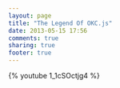```yaml
---
layout: page
title: "The Legend Of OKC.js"
date: 2013-05-15 17:56
comments: true
sharing: true
footer: true
---
```




{% youtube 1_1cSOctjg4 %}
